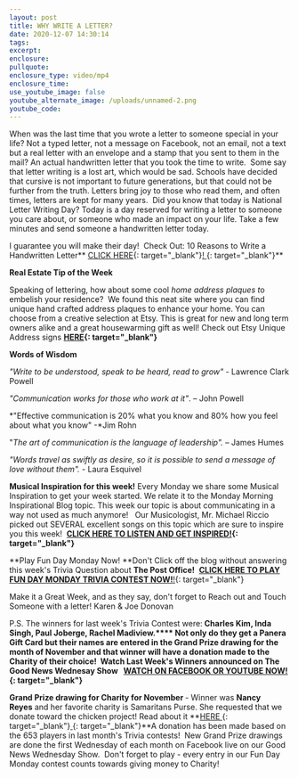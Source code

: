 ```yaml
---
layout: post
title: WHY WRITE A LETTER?
date: 2020-12-07 14:30:14
tags:
excerpt:
enclosure:
pullquote:
enclosure_type: video/mp4
enclosure_time:
use_youtube_image: false
youtube_alternate_image: /uploads/unnamed-2.png
youtube_code:
---
```


When was the last time that you wrote a letter to someone special in your life? Not a typed letter, not a message on Facebook, not an email, not a text but a real letter with an envelope and a stamp that you sent to them in the mail? An actual handwritten letter that you took the time to write.&nbsp; Some say that letter writing is a lost art, which would be sad. Schools have decided that cursive is not important to future generations, but that could not be further from the truth. Letters bring joy to those who read them, and often times, letters are kept for many years.&nbsp; Did you know that today is National Letter Writing Day? Today is a day reserved for writing a letter to someone you care about, or someone who made an impact on your life. Take a few minutes and send someone a handwritten letter today. &nbsp;&nbsp;

I guarantee you will make their day\!&nbsp; Check Out: 10 Reasons to Write a Handwritten Letter**&nbsp;[CLICK HERE](https://t.e2ma.net/click/8bo0vd/sbltq1c/sjzxlm){: target="_blank"}[\!&nbsp;](https://t.e2ma.net/click/8bo0vd/sbltq1c/8b0xlm){: target="_blank"}**

**Real Estate Tip of the Week&nbsp;**

Speaking of lettering, how about some cool&nbsp;*home address plaques t*o embelish your residence?&nbsp; We found this neat site where you can find unique hand crafted address plaques to enhance your home. You can choose from a creative selection at Etsy. This is great for new and long term owners alike and a great housewarming gift as well\! Check out Etsy Unique Address signs&nbsp;**[HERE](https://t.e2ma.net/click/8bo0vd/sbltq1c/o40xlm){: target="_blank"}**

**Words of Wisdom**

*"Write to be understood, speak to be heard, read to grow"&nbsp;*\- Lawrence Clark Powell

*"Communication works for those who work at it"*. – John Powell

*"Effective communication is 20% what you know and 80% how you feel about what you know" -*Jim Rohn

"*The art of communication is the language of leadership".&nbsp;*– James Humes

*"Words travel as swiftly as desire, so it is possible to send a message of love without them".*&nbsp;- Laura Esquivel

**Musical Inspiration for this week\!**&nbsp;Every Monday we share some Musical Inspiration to get your week started. We relate it to the Monday Morning Inspirational Blog topic. This week our topic is about communicating in a way not used as much anymore\!&nbsp; &nbsp;Our Musicologist, Mr. Michael Riccio picked out SEVERAL excellent songs on this topic which are sure to inspire you this week\! &nbsp;**[CLICK HERE TO LISTEN AND GET INSPIRED\!](https://t.e2ma.net/click/8bo0vd/sbltq1c/4w1xlm){: target="_blank"}**

**Play Fun Day Monday Now\!&nbsp;**Don't Click off the blog without answering this week's Trivia Question about&nbsp;**The Post Office\!**&nbsp;&nbsp;[**CLICK HERE TO PLAY FUN DAY MONDAY TRIVIA CONTEST NOW\!**\!](https://t.e2ma.net/click/8bo0vd/sbltq1c/kp2xlm){: target="_blank"}

Make it a Great Week, and as they say, don't forget to Reach out and Touch Someone with a letter\! Karen & Joe Donovan&nbsp;

P.S. The winners for last week's Trivia Contest were:**&nbsp;**Charles Kim, Inda Singh, Paul Joberge, Rachel Madiview**.****&nbsp;**Not only do they get a Panera Gift Card but their names are entered in the Grand Prize drawing for the month of November and that winner will have a donation made to the Charity of their choice\! &nbsp;Watch Last Week's Winners announced on The Good News Wednesay Show &nbsp;&nbsp;**[WATCH ON FACEBOOK OR YOUTUBE NOW\!](https://t.e2ma.net/click/8bo0vd/sbltq1c/0h3xlm){: target="_blank"}**

**Grand Prize drawing for Charity for November&nbsp;**\- Winner was&nbsp;**Nancy Reyes**&nbsp;and her favorite charity is Samaritans Purse. She requested that we donate toward the chicken project\! Read about it&nbsp;**[HERE&nbsp;](https://t.e2ma.net/click/8bo0vd/sbltq1c/ga4xlm){: target="_blank"}[&nbsp;](https://t.e2ma.net/click/8bo0vd/sbltq1c/w24xlm){: target="_blank"}**A donation has been made based on the 653 players in last month's Trivia contests\!&nbsp; New Grand Prize drawings are done the first Wednesday of each month on Facebook live on our Good News Wednesday Show.&nbsp; Don't forget to play - every entry in our Fun Day Monday contest counts towards giving money to Charity\!